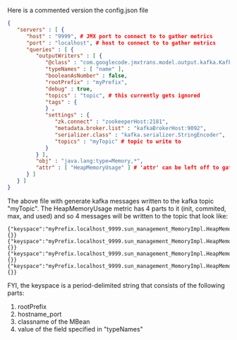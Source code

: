 Here is a commented version the config.json file

```json
{
   "servers" : [ {
      "host" : "9999", # JMX port to connect to to gather metrics
      "port" : "localhost", # host to connect to to gather metrics
      "queries" : [ {
         "outputWriters" : [ {
            "@class" : "com.googlecode.jmxtrans.model.output.kafka.KafkaWriter",
            "typeNames" : [ "name" ],
            "booleanAsNumber" : false,
            "rootPrefix" : "myPrefix", 
            "debug" : true,
            "topics" : "topic", # this currently gets ignored
            "tags" : {
            } ,
            "settings" : {
               "zk.connect" : "zookeeperHost:2181",
               "metadata.broker.list" : "kafkaBrokerHost:9092",
               "serializer.class" : "kafka.serializer.StringEncoder",
               "topics" : "myTopic" # topic to write to
            }
         } ],
         "obj" : "java.lang:type=Memory,*",
         "attr" : [ "HeapMemoryUsage" ] # 'attr' can be left off to gather all attributes
      } ]
   } ]
}
```

The above file with generate kafka messages written to the kafka topic
"myTopic". The HeapMemoryUsage metric has 4 parts to it (init,
commited, max, and used) and so 4 messages will be written to the
topic that look like:

```
{"keyspace":"myPrefix.localhost_9999.sun_management_MemoryImpl.HeapMemoryUsage_init","value":"536870912","timestamp":1462947750,"tags":{}}
{"keyspace":"myPrefix.localhost_9999.sun_management_MemoryImpl.HeapMemoryUsage_committed","value":"536870912","timestamp":1462947750,"tags":{}}
{"keyspace":"myPrefix.localhost_9999.sun_management_MemoryImpl.HeapMemoryUsage_max","value":"536870912","timestamp":1462947750,"tags":{}}
{"keyspace":"myPrefix.localhost_9999.sun_management_MemoryImpl.HeapMemoryUsage_used","value":"22020096","timestamp":1462947750,"tags":{}}
```

FYI, the keyspace is a period-delimited string that consists of the
following parts:

1. rootPrefix
2. hostname_port
3. classname of the MBean
4. value of the field specified in "typeNames"

